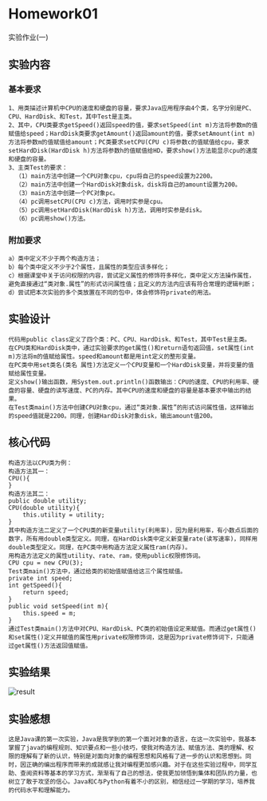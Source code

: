 # Homework01
实验作业(一)

## 实验内容
### 基本要求
    1、用类描述计算机中CPU的速度和硬盘的容量，要求Java应用程序由4个类，名字分别是PC、CPU、HardDisk、和Test，其中Test是主类。
    2、其中，CPU类要求getSpeed()返回speed的值，要求setSpeed(int m)方法将参数m的值赋值给speed；HardDisk类要求getAmount()返回amount的值，要求setAmount(int m)方法将参数m的值赋值给amount；PC类要求setCPU(CPU c)将参数c的值赋值给cpu，要求setHardDisk(HardDisk h)方法将参数h的值赋值给HD，要求show()方法能显示cpu的速度和硬盘的容量。
    3、主类Test的要求：
      （1）main方法中创建一个CPU对象cpu，cpu将自己的speed设置为2200。
      （2）main方法中创建一个HardDisk对象disk，disk将自己的amount设置为200。 
      （3）main方法中创建一个PC对象pc。 
      （4）pc调用setCPU(CPU c)方法，调用时实参是cpu。 
      （5）pc调用setHardDisk(HardDisk h)方法，调用时实参是disk。 
      （6）pc调用show()方法。 
      
### 附加要求
    a）类中定义不少于两个构造方法；
    b）每个类中定义不少于2个属性，且属性的类型应该多样化；
    c）根据课堂中关于访问权限的内容，尝试定义属性的修饰符多样化，类中定义方法操作属性，避免直接通过“类对象.属性”的形式访问属性值；且定义的方法内应该有符合常理的逻辑判断；
    d）尝试把本次实验的多个类放置在不同的包中，体会修饰符private的用法。
    
## 实验设计
    代码用public class定义了四个类：PC、CPU、HardDisk、和Test，其中Test是主类。
    在CPU类和HardDisk类中，通过实验要求的get属性()和return语句返回值，set属性(int m)方法将m的值赋给属性。speed和amount都是用int定义的整形变量。
    在PC类中用set类名(类名 属性)方法定义一个CPU变量和一个HardDisk变量，并将变量的值赋给属性变量。
    定义show()输出函数，用System.out.println()函数输出：CPU的速度、CPU的利用率、硬盘的容量、硬盘的读写速度、PC的内存。其中CPU的速度和硬盘的容量是基本要求中输出的结果。
    在Test类main()方法中创建CPU对象cpu，通过“类对象.属性”的形式访问属性值，这样输出的speed值就是2200。同理，创建HardDisk对象disk，输出amount值200。
    
## 核心代码
    构造方法以CPU类为例：
    构造方法其一：
    CPU(){
    }
    构造方法其二：
    public double utility;
    CPU(double utility){
    	this.utility = utility;
    }
    其中构造方法二定义了一个CPU类的新变量utility(利用率)，因为是利用率，有小数点后面的数字，所有用double类型定义。同理，在HardDisk类中定义新变量rate(读写速率)，同样用double类型定义。同理，在PC类中用构造方法定义属性ram(内存)。
    用构造方法定义的属性utility、rate、ram，使用public权限修饰词。
    CPU cpu = new CPU(3);
    Test类main()方法中，通过给类的初始值赋值给这三个属性赋值。
    private int speed;
    int getSpeed(){
        return speed;
    }
    public void setSpeed(int m){
        this.speed = m;
    }
    通过Test类main()方法中对CPU、HardDisk、PC类的初始值设定来赋值。而通过get属性()和set属性()定义并赋值的属性用private权限修饰词，这是因为private修饰词下，只能通过get属性()方法返回值赋值。
    
## 实验结果
![result](https://github.com/sTormfroNT-TNT/Homework01/blob/main/img/01.png)
## 实验感想
    这是Java课的第一次实验，Java是我学到的第一个面对对象的语言，在这一次实验中，我基本掌握了java的编程规则、知识要点和一些小技巧，使我对构造方法、赋值方法、类的理解、权限的理解有了新的认识，特别是对面向对象的编程思想和风格有了进一步的认识和思想到。同时，因正确的编出程序而带来的成就感让我对编程更加感兴趣。对于在这些实验过程中，同学互助、查阅资料等基本的学习方式，渐渐有了自己的想法，使我更加领悟到集体和团队的力量，也树立了敢于攻坚的信心。Java和C与Python有着不小的区别，相信经过一学期的学习，培养我的代码水平和理解能力。
